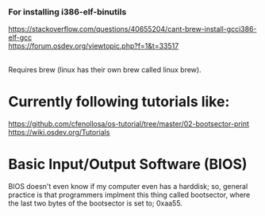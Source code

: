 ### For installing i386-elf-binutils <br/>

https://stackoverflow.com/questions/40655204/cant-brew-install-gcci386-elf-gcc <br/>
https://forum.osdev.org/viewtopic.php?f=1&t=33517 <br/><br/>

Requires brew (linux has their own brew called linux brew).

# Currently following tutorials like:
https://github.com/cfenollosa/os-tutorial/tree/master/02-bootsector-print
https://wiki.osdev.org/Tutorials


# Basic Input/Output Software (BIOS)
BIOS doesn't even know if my computer even has a harddisk; so,
general practice is that programmers implment this thing called bootsector,
where the last two bytes of the bootsector is set to; 0xaa55.